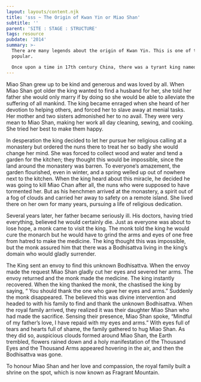 ```yaml
---
layout: layouts/content.njk
title: 'sss ~ The Origin of Kwan Yin or Miao Shan'
subtitle: '' 
parent: 'SITE : STAGE : STRUCTURE'
tags: resource
pubdate: '2014'
summary: >-
  There are many legends about the origin of Kwan Yin. This is one of the most
  popular.

  Once upon a time in 17th century China, there was a tyrant king named Miao Zhang who had no respect for religion. He had three daughters, of which the youngest was named Miao Shan. At the time of Miao Shan’s birth the Earth trembled and wonderful fragrance of flower blossoms sprang up around the land. The people of the kingdom said that they saw the signs of a holy incarnation on her body...
---
```


Miao Shan grew up to be kind and generous and was loved by all. When Miao Shan got older the king wanted to find a husband for her, she told her father she would only marry if by doing so she would be able to alleviate the suffering of all mankind. The king became enraged when she heard of her devotion to helping others, and forced her to slave away at menial tasks. Her mother and two sisters admonished her to no avail. They were very mean to Miao Shan, making her work all day cleaning, sewing, and cooking. She tried her best to make them happy.

In desperation the king decided to let her pursue her religious calling at a monastery but ordered the nuns there to treat her so badly she would change her mind. She was forced to collect wood and water and tend a garden for the kitchen; they thought this would be impossible, since the land around the monastery was barren. To everyone’s amazement, the garden flourished, even in winter, and a spring welled up out of nowhere next to the kitchen. When the king heard about this miracle, he decided he was going to kill Miao Chan after all, the nuns who were supposed to have tormented her. But as his henchmen arrived at the monastery, a spirit out of a fog of clouds and carried her away to safety on a remote island. She lived there on her own for many years, pursuing a life of religious dedication.

Several years later, her father became seriously ill. His doctors, having tried everything, believed he would certainly die. Just as everyone was about to lose hope, a monk came to visit the king. The monk told the king he would cure the monarch but he would have to grind the arms and eyes of one free from hatred to make the medicine. The king thought this was impossible, but the monk assured him that there was a Bodhisattva living in the king’s domain who would gladly surrender.

The King sent an envoy to find this unknown Bodhisattva. When the envoy made the request Miao Shan gladly cut her eyes and severed her arms. The envoy returned and the monk made the medicine. The king instantly recovered. When the king thanked the monk, the chastised the king by saying, “ You should thank the one who gave her eyes and arms.” Suddenly the monk disappeared. The believed this was divine intervention and headed to with his family to find and thank the unknown Bodhisattva. When the royal family arrived, they realized it was their daughter Miao Shan who had made the sacrifice. Sensing their presence, Miao Shan spoke, “Mindful of my father’s love, I have repaid with my eyes and arms.” With eyes full of tears and hearts full of shame, the family gathered to hug Miao Shan. As they did so, auspicious clouds formed around Miao Shan, the Earth trembled, flowers rained down and a holy manifestation of the Thousand Eyes and the Thousand Arms appeared hovering in the air, and then the Bodhisattva was gone.

To honour Miao Shan and her love and compassion, the royal family built a shrine on the spot, which is now known as Fragrant Mountain.
